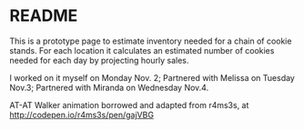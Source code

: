 # README

This is a prototype page to estimate inventory needed for a chain of cookie stands. For each location it calculates an estimated number of cookies needed for each day by projecting hourly sales.

I worked on it myself on Monday Nov. 2;
Partnered with Melissa on Tuesday Nov.3;
Partnered with Miranda on Wednesday Nov.4.

AT-AT Walker animation borrowed and adapted from r4ms3s, at http://codepen.io/r4ms3s/pen/gajVBG
